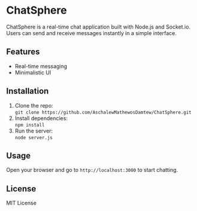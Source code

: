 # ChatSphere

ChatSphere is a real-time chat application built with Node.js and Socket.io. Users can send and receive messages instantly in a simple interface.

## Features
- Real-time messaging
- Minimalistic UI

## Installation
1. Clone the repo:  
   `git clone https://github.com/AschalewMathewosDamtew/ChatSphere.git`
2. Install dependencies:  
   `npm install`
3. Run the server:  
   `node server.js`

## Usage
Open your browser and go to `http://localhost:3000` to start chatting.

## License
MIT License
